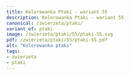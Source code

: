 ```yaml
---
title: Kolorowanka Ptaki - wariant 55
description: Kolorowanka Ptaki - wariant 55
canonical: /zwierzeta/ptaki/
variant_of: ptaki
image: /zwierzeta/ptaki/55/ptaki-55.svg
pdf: /zwierzeta/ptaki/55/ptaki-55.pdf
alt: "Kolorowanka ptaki"
tags:
- zwierzeta
- ptaki
---
```

